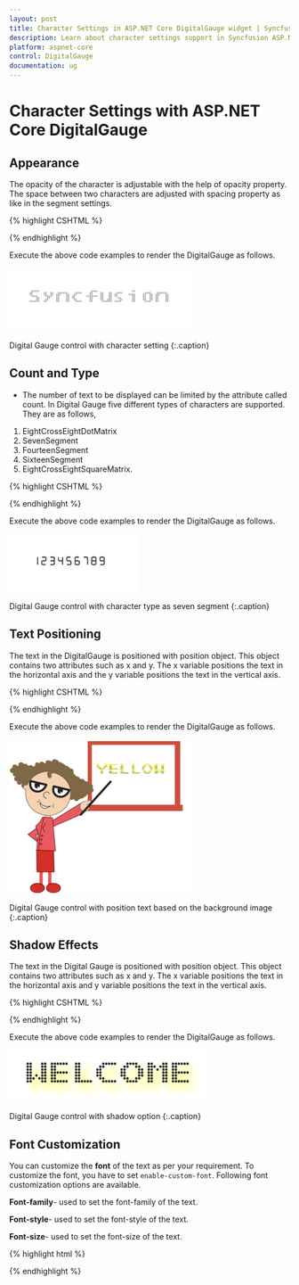 ```yaml
---
layout: post
title: Character Settings in ASP.NET Core DigitalGauge widget | Syncfusion
description: Learn about character settings support in Syncfusion ASP.NET Core DigitalGauge control and more details.
platform: aspnet-core
control: DigitalGauge
documentation: ug
---
```


# Character Settings with ASP.NET Core DigitalGauge

## Appearance

The opacity of the character is adjustable with the help of opacity property. The space between two characters are adjusted with spacing property as like in the segment settings.



{% highlight CSHTML %}

<ej-digital-gauge id="Digitalgauge" width="800" value="SYNCFUSION">
<e-items>
<e-digital-gauge-items >
<e-character-settings opacity="0.3" spacing="4" ></e-character-settings>
</e-digital-gauge-items>
</e-items>
</ej-digital-gauge>


{% endhighlight %}

Execute the above code examples to render the DigitalGauge as follows.


![Appearence using DigitalGauge in ASP.NET Core](Character-Settings_images/Character-Settings_img1.png)

Digital Gauge control with character setting
{:.caption}



## Count and Type

* The number of text to be displayed can be limited by the attribute called count. In Digital Gauge five different types of characters are supported. They are as follows, 
1. EightCrossEightDotMatrix
2. SevenSegment
3. FourteenSegment
4. SixteenSegment 
5. EightCrossEightSquareMatrix.


{% highlight CSHTML %}

<ej-digital-gauge id="Digitalgauge" width="800" value="123456789">
<e-items>
<e-digital-gauge-items >
<e-character-settings count="10" type="@CharacterType.SevenSegment" spacing="10" >
</e-character-settings>
<e-segment-settings length="8" width="1"></e-segment-settings>
</e-digital-gauge-items>
</e-items>
</ej-digital-gauge>

{% endhighlight %}


Execute the above code examples to render the DigitalGauge as follows.



![Count and Type using DigitalGauge in ASP.NET Core](Character-Settings_images/Character-Settings_img2.png)

Digital Gauge control with character type as seven segment
{:.caption}

## Text Positioning

The text in the DigitalGauge is positioned with position object. This object contains two attributes such as x and y. The x variable positions the text in the horizontal axis and the y variable positions the text in the vertical axis.

{% highlight CSHTML %}

<ej-digital-gauge id="Digitalgauge" height="300" width="800" >
<e-frame background-image-url="../Content/images/gauge/board1.jpg" >
</e-frame>
<e-items>
<e-digital-gauge-items value="Yellow">
<e-segment-settings color="Yellow"></e-segment-settings>
<e-digital-position x="80" y="10"></e-digital-position>
</e-digital-gauge-items>
</e-items>
</ej-digital-gauge>

{% endhighlight %}


Execute the above code examples to render the DigitalGauge as follows.



![Text Positioning using DigitalGauge in ASP.NET Core](Character-Settings_images/Character-Settings_img3.png)

Digital Gauge control with position text based on the background image
{:.caption}

## Shadow Effects

The text in the Digital Gauge is positioned with position object. This object contains two attributes such as x and y. The x variable positions the text in the horizontal axis and y variable positions the text in the vertical axis.

{% highlight CSHTML %}

<ej-digital-gauge id="Digitalgauge" width="800" >
<e-items>
<e-digital-gauge-items value="WELCOME" shadow-blur="20" 
shadow-color="red" shadow-offset-x="15" shadow-offset-y="15">
<e-segment-settings length="3" width="4"></e-segment-settings>
</e-items>
</ej-digital-gauge>

{% endhighlight %}


Execute the above code examples to render the DigitalGauge as follows.



![Shadow Effects using DigitalGauge in ASP.NET Core](Character-Settings_images/Character-Settings_img4.png)

Digital Gauge control with shadow option
{:.caption}

## Font Customization

You can customize the **font** of the text as per your requirement. To customize the font, you have to set `enable-custom-font`. Following font customization options are available.

**Font-family**- used to set the font-family of the text.

**Font-style**- used to set the font-style of the text.

**Font-size**- used to set the font-size of the text.

{% highlight html %}

<ej-digital-gauge id="DigitalGauge1">
    <e-items>
        <e-font font-family="Arial" font-style="Italic" size="18px" opacity="0.5"> </e-font>
    </e-items>
</ej-digital-gauge>

{% endhighlight %}




